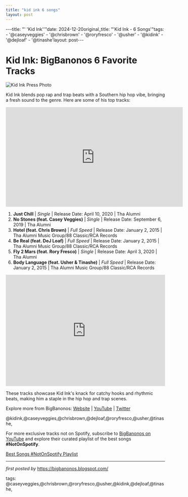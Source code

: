 ```yaml
---
title: "kid ink 6 songs"
layout: post
---
```

---title: "' 'Kid Ink''"date: 2024-12-20original_title: "'Kid Ink - 6 Songs'"tags:  - '@caseyveggies'  - '@chrisbrown'  - '@roryfresco'  - '@usher'  - '@kidink'  - '@dejloaf'  - '@tinashe'layout: post---<h1>Kid Ink: BigBanonos 6 Favorite Tracks</h1><img src="https://static.wikia.nocookie.net/hip-hop-music/images/a/ae/Kid_Ink.jpg/revision/latest?cb=20191222173514" alt="Kid Ink Press Photo"> <p>Kid Ink blends pop rap and trap beats with a Southern hip hop vibe, bringing a fresh sound to the genre. Here are some of his top tracks:</p><iframe width="560" height="315" src="https://www.youtube.com/embed/videoseries?list=PLtuNtuTatqI2jCnhTdxVez_u26HImFxWZ" frameborder="0" allow="accelerometer; autoplay; encrypted-media; gyroscope; picture-in-picture" allowfullscreen></iframe><ol> <li><strong>Just Chill</strong> | <em>Single</em> | Release Date: April 10, 2020 | Tha Alumni</li> <li><strong>No Stones (feat. Casey Veggies)</strong> | <em>Single</em> | Release Date: September 6, 2019 | Tha Alumni</li> <li><strong>Hotel (feat. Chris Brown)</strong> | <em>Full Speed</em> | Release Date: January 2, 2015 | Tha Alumni Music Group/88 Classic/RCA Records</li> <li><strong>Be Real (feat. DeJ Loaf)</strong> | <em>Full Speed</em> | Release Date: January 2, 2015 | Tha Alumni Music Group/88 Classic/RCA Records</li> <li><strong>Fly 2 Mars (feat. Rory Fresco)</strong> | <em>Single</em> | Release Date: April 3, 2020 | Tha Alumni</li> <li><strong>Body Language (feat. Usher & Tinashe)</strong> | <em>Full Speed</em> | Release Date: January 2, 2015 | Tha Alumni Music Group/88 Classic/RCA Records</li></ol> <div> <iframe src="https://open.spotify.com/embed/playlist/14VmsHCuOQoO4uv83mAmBH?utm_source=generator" width="100%" height="352" frameBorder="0" allowfullscreen="" allow="autoplay; clipboard-write; encrypted-media; fullscreen; picture-in-picture" loading="lazy"></iframe></div> <p>These tracks showcase Kid Ink's knack for catchy hooks and rhythmic beats, making him a staple in the hip hop and trap scenes.</p> <div> <p>Explore more from BigBanonos: <a href="https://bigbanonos.blogspot.com/">Website</a> | <a href="https://www.youtube.com/@BigBanonos">YouTube</a> | <a href="https://x.com/bigbanonos">Twitter</a></p></div> <!-- Tags --><p>@kidink,@caseyveggies,@chrisbrown,@dejloaf,@roryfresco,@usher,@tinashe,</p><!--Subscribe and Playlist Links--><div>    <p>For more exclusive tracks not on Spotify, subscribe to <a href="https://www.youtube.com/@BigBanonos" target="_blank">BigBanonos on YouTube</a> and explore their curated playlist of the best songs <strong>#NotOnSpotify</strong>.</p>    <p><a href="https://www.youtube.com/playlist?list=PLtuNtuTatqI0kFahUCbtbfenC_ET5O_tr" target="_blank">Best Songs #NotOnSpotify Playlist<br /></a></p></div><hr /><p><em>first posted by</em> <a href="https://bigbanonos.blogspot.com/" rel="noopener" target="_new">https://bigbanonos.blogspot.com/</a></p><p>tags: @caseyveggies,@chrisbrown,@roryfresco,@usher,@kidink,@dejloaf,@tinashe,</p>
